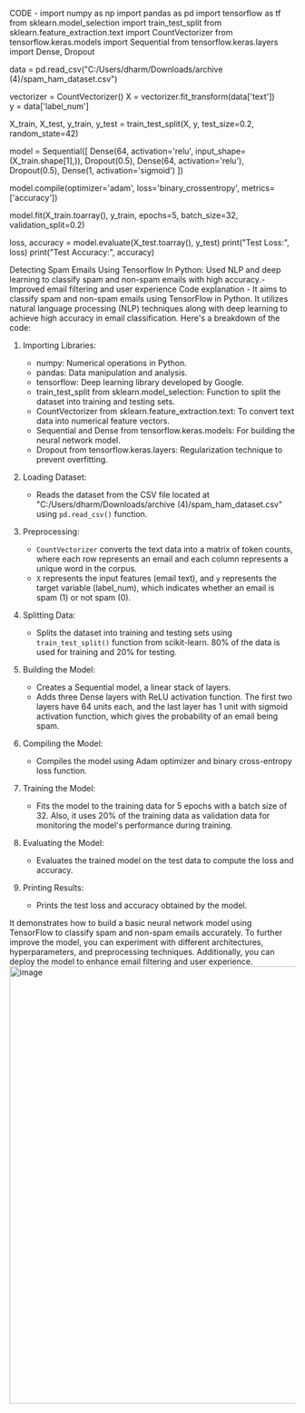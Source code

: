 CODE - 
import numpy as np
import pandas as pd
import tensorflow as tf
from sklearn.model_selection import train_test_split
from sklearn.feature_extraction.text import CountVectorizer
from tensorflow.keras.models import Sequential
from tensorflow.keras.layers import Dense, Dropout

data = pd.read_csv("C:/Users/dharm/Downloads/archive (4)/spam_ham_dataset.csv")

vectorizer = CountVectorizer()
X = vectorizer.fit_transform(data['text'])  
y = data['label_num'] 

X_train, X_test, y_train, y_test = train_test_split(X, y, test_size=0.2, random_state=42)

model = Sequential([
    Dense(64, activation='relu', input_shape=(X_train.shape[1],)),
    Dropout(0.5),
    Dense(64, activation='relu'),
    Dropout(0.5),
    Dense(1, activation='sigmoid')
])

model.compile(optimizer='adam',
              loss='binary_crossentropy',
              metrics=['accuracy'])

model.fit(X_train.toarray(), y_train, epochs=5, batch_size=32, validation_split=0.2)

loss, accuracy = model.evaluate(X_test.toarray(), y_test)
print("Test Loss:", loss)
print("Test Accuracy:", accuracy)

Detecting Spam Emails Using Tensorflow In Python:
 Used NLP and deep learning to classify spam and non-spam emails with high accuracy.- Improved email filtering and user experience
Code explanation - 
It aims to classify spam and non-spam emails using TensorFlow in Python. It utilizes natural language processing (NLP) techniques along with deep learning to achieve high accuracy in email classification. Here's a breakdown of the code:

1. Importing Libraries:
    - numpy: Numerical operations in Python.
    - pandas: Data manipulation and analysis.
    - tensorflow: Deep learning library developed by Google.
    - train_test_split from sklearn.model_selection: Function to split the dataset into training and testing sets.
    - CountVectorizer from sklearn.feature_extraction.text: To convert text data into numerical feature vectors.
    - Sequential and Dense from tensorflow.keras.models: For building the neural network model.
    - Dropout from tensorflow.keras.layers: Regularization technique to prevent overfitting.

2. Loading Dataset:
    - Reads the dataset from the CSV file located at "C:/Users/dharm/Downloads/archive (4)/spam_ham_dataset.csv" using `pd.read_csv()` function.

3. Preprocessing:
    - `CountVectorizer` converts the text data into a matrix of token counts, where each row represents an email and each column represents a unique word in the corpus.
    - `X` represents the input features (email text), and `y` represents the target variable (label_num), which indicates whether an email is spam (1) or not spam (0).

4. Splitting Data:
    - Splits the dataset into training and testing sets using `train_test_split()` function from scikit-learn. 80% of the data is used for training and 20% for testing.

5. Building the Model:
    - Creates a Sequential model, a linear stack of layers.
    - Adds three Dense layers with ReLU activation function. The first two layers have 64 units each, and the last layer has 1 unit with sigmoid activation function, which gives the probability of an email being spam.

6. Compiling the Model:
    - Compiles the model using Adam optimizer and binary cross-entropy loss function.

7. Training the Model:
    - Fits the model to the training data for 5 epochs with a batch size of 32. Also, it uses 20% of the training data as validation data for monitoring the model's performance during training.

8. Evaluating the Model:
    - Evaluates the trained model on the test data to compute the loss and accuracy.

9. Printing Results:
    - Prints the test loss and accuracy obtained by the model.

It demonstrates how to build a basic neural network model using TensorFlow to classify spam and non-spam emails accurately. To further improve the model, you can experiment with different architectures, hyperparameters, and preprocessing techniques. Additionally, you can deploy the model to enhance email filtering and user experience.
<img width="770" alt="image" src="https://github.com/DSTAR15/DKT_Project1/assets/128448451/f31ffc1a-15c2-404c-bcaa-e481b8ce82c3">

